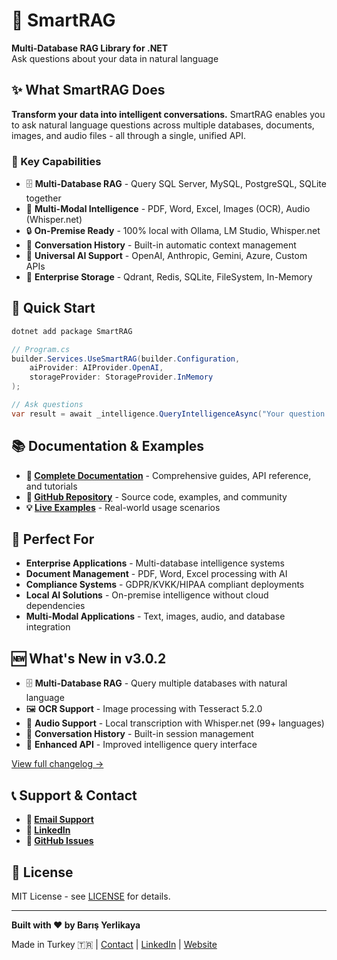 # 🚀 SmartRAG

**Multi-Database RAG Library for .NET**  
Ask questions about your data in natural language

## ✨ What SmartRAG Does

**Transform your data into intelligent conversations.** SmartRAG enables you to ask natural language questions across multiple databases, documents, images, and audio files - all through a single, unified API.

### 🎯 Key Capabilities

- 🗄️ **Multi-Database RAG** - Query SQL Server, MySQL, PostgreSQL, SQLite together
- 📄 **Multi-Modal Intelligence** - PDF, Word, Excel, Images (OCR), Audio (Whisper.net)
- 🔒 **On-Premise Ready** - 100% local with Ollama, LM Studio, Whisper.net
- 💬 **Conversation History** - Built-in automatic context management
- 🤖 **Universal AI Support** - OpenAI, Anthropic, Gemini, Azure, Custom APIs
- 🏢 **Enterprise Storage** - Qdrant, Redis, SQLite, FileSystem, In-Memory

## 🚀 Quick Start

```bash
dotnet add package SmartRAG
```

```csharp
// Program.cs
builder.Services.UseSmartRAG(builder.Configuration,
    aiProvider: AIProvider.OpenAI,
    storageProvider: StorageProvider.InMemory
);

// Ask questions
var result = await _intelligence.QueryIntelligenceAsync("Your question here");
```

## 📚 Documentation & Examples

- **📖 [Complete Documentation](https://byerlikaya.github.io/SmartRAG)** - Comprehensive guides, API reference, and tutorials
- **🐙 [GitHub Repository](https://github.com/byerlikaya/SmartRAG)** - Source code, examples, and community
- **💡 [Live Examples](https://byerlikaya.github.io/SmartRAG/en/examples)** - Real-world usage scenarios

## 🎯 Perfect For

- **Enterprise Applications** - Multi-database intelligence systems
- **Document Management** - PDF, Word, Excel processing with AI
- **Compliance Systems** - GDPR/KVKK/HIPAA compliant deployments
- **Local AI Solutions** - On-premise intelligence without cloud dependencies
- **Multi-Modal Applications** - Text, images, audio, and database integration

## 🆕 What's New in v3.0.2

- 🗄️ **Multi-Database RAG** - Query multiple databases with natural language
- 🖼️ **OCR Support** - Image processing with Tesseract 5.2.0
- 🎤 **Audio Support** - Local transcription with Whisper.net (99+ languages)
- 💬 **Conversation History** - Built-in session management
- 🔄 **Enhanced API** - Improved intelligence query interface

[View full changelog →](https://github.com/byerlikaya/SmartRAG/blob/main/CHANGELOG.md)

## 📞 Support & Contact

- **📧 [Email Support](mailto:b.yerlikaya@outlook.com)**
- **💼 [LinkedIn](https://www.linkedin.com/in/barisyerlikaya/)**
- **🐙 [GitHub Issues](https://github.com/byerlikaya/SmartRAG/issues)**

## 📄 License

MIT License - see [LICENSE](https://github.com/byerlikaya/SmartRAG/blob/main/LICENSE) for details.

---

**Built with ❤️ by Barış Yerlikaya**

Made in Turkey 🇹🇷 | [Contact](mailto:b.yerlikaya@outlook.com) | [LinkedIn](https://www.linkedin.com/in/barisyerlikaya/) | [Website](https://byerlikaya.github.io/SmartRAG/en/)